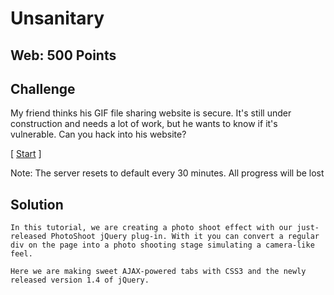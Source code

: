 # Unsanitary

## Web: 500 Points

## Challenge

My friend thinks his GIF file sharing website is secure. It's still under construction and needs a lot of work, but he wants to know if it's vulnerable. Can you hack into his website?

[ [Start](http://challenges.laptophackingcoffee.org:6464/) ]

Note: The server resets to default every 30 minutes. All progress will be lost

## Solution

```
In this tutorial, we are creating a photo shoot effect with our just-released PhotoShoot jQuery plug-in. With it you can convert a regular div on the page into a photo shooting stage simulating a camera-like feel.
```

```
Here we are making sweet AJAX-powered tabs with CSS3 and the newly released version 1.4 of jQuery.
```